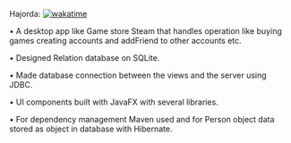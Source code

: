 Hajorda: [![wakatime](https://wakatime.com/badge/user/6d0dba45-3724-453c-9545-00584b9996fa/project/018c82ca-1204-4b24-bbf1-6a8fbdcd1444.svg)](https://wakatime.com/badge/user/6d0dba45-3724-453c-9545-00584b9996fa/project/018c82ca-1204-4b24-bbf1-6a8fbdcd1444)

•	A desktop app like Game store Steam that handles operation like buying games creating accounts and addFriend to other accounts etc.

•	Designed Relation database on SQLite.

•	Made database connection between the views and the server using JDBC.

•	UI components built with JavaFX with several libraries.

•	For dependency management Maven used and for Person object data stored as object in database with Hibernate.


